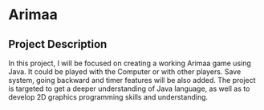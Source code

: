 # Arimaa
## Project Description
In this project, I will be focused on creating a working Arimaa game using Java. It could be played with the Computer or with other players. Save system, going backward and timer features will be also added. The project is targeted to get a deeper understanding of Java language, as well as to develop 2D graphics programming skills and understanding.
